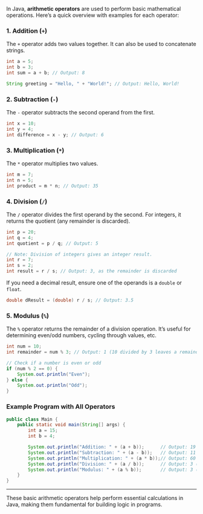 In Java, **arithmetic operators** are used to perform basic mathematical operations. Here’s a quick overview with examples for each operator:

### 1. Addition (`+`)
The `+` operator adds two values together. It can also be used to concatenate strings.

```java
int a = 5;
int b = 3;
int sum = a + b; // Output: 8

String greeting = "Hello, " + "World!"; // Output: Hello, World!
```

### 2. Subtraction (`-`)
The `-` operator subtracts the second operand from the first.

```java
int x = 10;
int y = 4;
int difference = x - y; // Output: 6
```

### 3. Multiplication (`*`)
The `*` operator multiplies two values.

```java
int m = 7;
int n = 5;
int product = m * n; // Output: 35
```

### 4. Division (`/`)
The `/` operator divides the first operand by the second. For integers, it returns the quotient (any remainder is discarded).

```java
int p = 20;
int q = 4;
int quotient = p / q; // Output: 5

// Note: Division of integers gives an integer result.
int r = 7;
int s = 2;
int result = r / s; // Output: 3, as the remainder is discarded
```

If you need a decimal result, ensure one of the operands is a `double` or `float`.

```java
double dResult = (double) r / s; // Output: 3.5
```

### 5. Modulus (`%`)
The `%` operator returns the remainder of a division operation. It’s useful for determining even/odd numbers, cycling through values, etc.

```java
int num = 10;
int remainder = num % 3; // Output: 1 (10 divided by 3 leaves a remainder of 1)

// Check if a number is even or odd
if (num % 2 == 0) {
    System.out.println("Even");
} else {
    System.out.println("Odd");
}
```

### Example Program with All Operators

```java
public class Main {
    public static void main(String[] args) {
        int a = 15;
        int b = 4;

        System.out.println("Addition: " + (a + b));      // Output: 19
        System.out.println("Subtraction: " + (a - b));   // Output: 11
        System.out.println("Multiplication: " + (a * b));// Output: 60
        System.out.println("Division: " + (a / b));      // Output: 3 (quotient)
        System.out.println("Modulus: " + (a % b));       // Output: 3 (remainder)
    }
}
```

---

These basic arithmetic operators help perform essential calculations in Java, making them fundamental for building logic in programs.